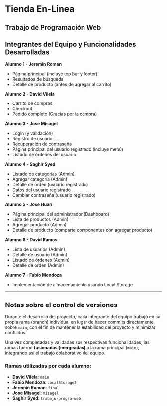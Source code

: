 # Tienda En-Linea
## Trabajo de Programación Web

## Integrantes del Equipo y Funcionalidades Desarrolladas

**Alumno 1 - Jeremin Roman**  
- Página principal (incluye top bar y footer)  
- Resultados de búsqueda  
- Detalle de producto (antes de agregar al carrito)  

**Alumno 2 - David Vilela**  
- Carrito de compras  
- Checkout  
- Pedido completo (Gracias por la compra)  

**Alumno 3 - Jose Misagel**  
- Login (y validación)  
- Registro de usuario  
- Recuperación de contraseña  
- Página principal del usuario registrado (incluye menú)  
- Listado de órdenes del usuario  

**Alumno 4 - Saghir Syed**  
- Listado de categorías (Admin)  
- Agregar categoría (Admin)  
- Detalle de orden (usuario registrado)  
- Datos del usuario registrado  
- Cambiar contraseña (usuario registrado)  

**Alumno 5 - Jose Huari**  
- Página principal del administrador (Dashboard)  
- Lista de productos (Admin)  
- Agregar producto (Admin)  
- Detalle de producto (comparte componentes con agregar producto)  

**Alumno 6 - David Ramos**  
- Lista de usuarios (Admin)  
- Detalle de usuario (Admin)  
- Listado de órdenes (Admin)  
- Detalle de orden (Admin)  

**Alumno 7 - Fabio Mendoza**  
- Implementación de almacenamiento usando Local Storage

---

## Notas sobre el control de versiones

Durante el desarrollo del proyecto, cada integrante del equipo trabajó en su propia rama (branch) individual en lugar de hacer commits directamente sobre `main`, con el fin de mantener la estabilidad del proyecto y minimizar conflictos.

Una vez completadas y validadas sus respectivas funcionalidades, las ramas fueron **fusionadas (mergeadas)** a la rama principal (`main`), integrando así el trabajo colaborativo del equipo.

### Ramas utilizadas por cada alumno:

- **David Vilela**: `main`  
- **Fabio Mendoza**: `LocalStorage2`  
- **Jeremin Roman**: `final`  
- **Jose Misagel**: `misagel`  
- **Saghir Syed**: `trabajo-progra-web`
